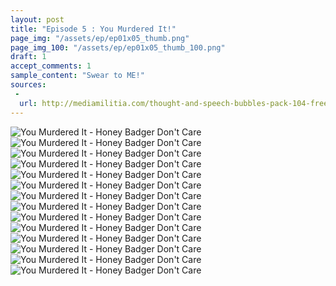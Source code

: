 ```yaml
---
layout: post
title: "Episode 5 : You Murdered It!"
page_img: "/assets/ep/ep01x05_thumb.png"
page_img_100: "/assets/ep/ep01x05_thumb_100.png"
draft: 1
accept_comments: 1
sample_content: "Swear to ME!"
sources:
 - 
  url: http://mediamilitia.com/thought-and-speech-bubbles-pack-104-free-vectors-and-images/
---
```



<div style="margin-left: auto; margin-right: auto; width: 600px;">
  <img src="/assets/ep/ep01x05_01.png" alt="You Murdered It - Honey Badger Don't Care" />
  <img src="/assets/ep/ep01x05_02.png" alt="You Murdered It - Honey Badger Don't Care" />
  <img src="/assets/ep/ep01x05_03.png" alt="You Murdered It - Honey Badger Don't Care" />
  <img src="/assets/ep/ep01x05_04.png" alt="You Murdered It - Honey Badger Don't Care" />
  <img src="/assets/ep/ep01x05_05.png" alt="You Murdered It - Honey Badger Don't Care" />
  <img src="/assets/ep/ep01x05_06.png" alt="You Murdered It - Honey Badger Don't Care" />
  <img src="/assets/ep/ep01x05_07.png" alt="You Murdered It - Honey Badger Don't Care" />
  <img src="/assets/ep/ep01x05_08.png" alt="You Murdered It - Honey Badger Don't Care" />
  <img src="/assets/ep/ep01x05_09.png" alt="You Murdered It - Honey Badger Don't Care" />
  <img src="/assets/ep/ep01x05_10.png" alt="You Murdered It - Honey Badger Don't Care" />
  <img src="/assets/ep/ep01x05_11.png" alt="You Murdered It - Honey Badger Don't Care" />
  <img src="/assets/ep/ep01x05_12.png" alt="You Murdered It - Honey Badger Don't Care" />
  <img src="/assets/ep/ep01x05_13.png" alt="You Murdered It - Honey Badger Don't Care" />
  <img src="/assets/ep/ep01x05-Batman-Uncontrollable-Cycle.gif" alt="You Murdered It - Honey Badger Don't Care" />
</div>

<div style="display: none">
  Script:

  Robin meme: We're memes? Like those ats with bad grammar?
  Batman meme: Not just those. A meme is information that spreads... HOLD ON!
  Batman meme: Jesus, if you take this wheel, I swear to God...
  Jesus meme: Swear to me!
  Batman meme: An Internet photo evolves into a meme once you feel homicidal at the sight of it.
  Batman meme: So memes are often hostile.
  Robin meme: Is this another one of your meme friends?
  Batman meme: Honey badger is not friendly. Honey badger don't care.
  Robin meme: That doesn't explain why we keep changing.
  Batman meme: Memes change when people add to them. But people are lazy. They don't make sure the pictures match.
  Banana GIF meme: Peanut Butter Jelly Time. Where ya at?
  Honey Badger: /slip/
  Robin meme: Batman! That banana... you murdered it!
  Batman meme: He'll recover. And he didn't feel it. He hasn't been awoken.
  Robin meme: Awoken? They have to be awoken? Does that mean...
  Batman meme: Yes!
  Batman meme: Someone woke us for a reason.
  [HOLY PLOT EXPOSITION!]
  Robin meme: What the actual fuck?
</div>